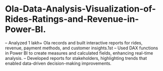 # Ola-Data-Analysis-Visualization-of-Rides-Ratings-and-Revenue-in-Power-BI.
– Analyzed 1 lakh+ Ola records and built interactive reports for rides, revenue, payment methods, and customer insights.1st 
– Used DAX functions in Power BI to create measures and calculated fields, enhancing real-time analysis.
– Developed reports for stakeholders, highlighting trends that enabled data-driven decision-making improvements.
